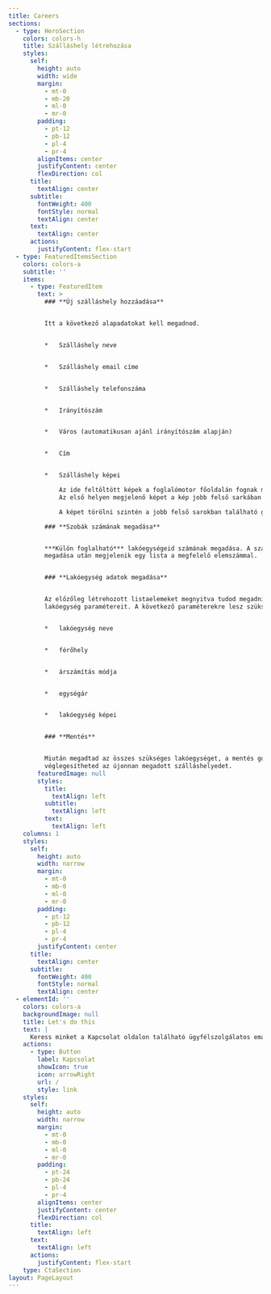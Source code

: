 ```yaml
---
title: Careers
sections:
  - type: HeroSection
    colors: colors-h
    title: Szálláshely létrehozása
    styles:
      self:
        height: auto
        width: wide
        margin:
          - mt-0
          - mb-20
          - ml-0
          - mr-0
        padding:
          - pt-12
          - pb-12
          - pl-4
          - pr-4
        alignItems: center
        justifyContent: center
        flexDirection: col
      title:
        textAlign: center
      subtitle:
        fontWeight: 400
        fontStyle: normal
        textAlign: center
      text:
        textAlign: center
      actions:
        justifyContent: flex-start
  - type: FeaturedItemsSection
    colors: colors-a
    subtitle: ''
    items:
      - type: FeaturedItem
        text: >
          ### **Új szálláshely hozzáadása**


          Itt a következő alapadatokat kell megadnod.


          *   Szálláshely neve


          *   Szálláshely email címe


          *   Szálláshely telefonszáma


          *   Irányítószám


          *   Város (automatikusan ajánl irányítószám alapján)


          *   Cím


          *   Szálláshely képei

              Az ide feltöltött képek a foglalómotor főoldalán fognak megjelenni.
              Az első helyen megjelenő képet a kép jobb felső sarkában található gombra kattintva a Beállítás főképként opcióval tudod kiválasztani.

              A képet törölni szintén a jobb felső sarokban található gombbal előhívott Kép törlése menüponttal lehetséges.

          ### **Szobák számának megadása**


          ***Külön foglalható*** lakóegységeid számának megadása. A szám
          megadása után megjelenik egy lista a megfelelő elemszámmal.


          ### **Lakóegység adatok megadása**


          Az előzőleg létrehozott listaelemeket megnyitva tudod megadni az adott
          lakóegység paramétereit. A következő paraméterekre lesz szükség:


          *   lakóegység neve


          *   férőhely


          *   árszámítás módja


          *   egységár


          *   lakóegység képei


          ### **Mentés**


          Miután megadtad az összes szükséges lakóegységet, a mentés gombbal
          véglegesítheted az újonnan megadott szálláshelyedet.
        featuredImage: null
        styles:
          title:
            textAlign: left
          subtitle:
            textAlign: left
          text:
            textAlign: left
    columns: 1
    styles:
      self:
        height: auto
        width: narrow
        margin:
          - mt-0
          - mb-0
          - ml-0
          - mr-0
        padding:
          - pt-12
          - pb-12
          - pl-4
          - pr-4
        justifyContent: center
      title:
        textAlign: center
      subtitle:
        fontWeight: 400
        fontStyle: normal
        textAlign: center
  - elementId: ''
    colors: colors-a
    backgroundImage: null
    title: Let's do this
    text: |
      Keress minket a Kapcsolat oldalon található ügyfélszolgálatos email címen!
    actions:
      - type: Button
        label: Kapcsolat
        showIcon: true
        icon: arrowRight
        url: /
        style: link
    styles:
      self:
        height: auto
        width: narrow
        margin:
          - mt-0
          - mb-0
          - ml-0
          - mr-0
        padding:
          - pt-24
          - pb-24
          - pl-4
          - pr-4
        alignItems: center
        justifyContent: center
        flexDirection: col
      title:
        textAlign: left
      text:
        textAlign: left
      actions:
        justifyContent: flex-start
    type: CtaSection
layout: PageLayout
---
```

